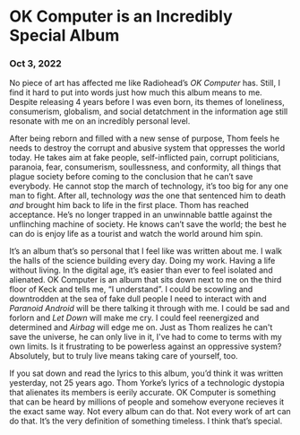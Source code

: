 # OK Computer is an Incredibly Special Album

### Oct 3, 2022

No piece of art has affected me like Radiohead’s *OK Computer* has. Still, I find it hard to put into words just how much this album means to me. Despite releasing 4 years before I was even born, its themes of loneliness, consumerism, globalism, and social detatchment in the information age still resonate with me on an incredibly personal level.

After being reborn and filled with a new sense of purpose, Thom feels he needs to destroy the corrupt and abusive system that oppresses the world today. He takes aim at fake people, self-inflicted pain, corrupt politicians, paranoia, fear, consumerism, soullessness, and conformity, all things that plague society before coming to the conclusion that he can’t save everybody. He cannot stop the march of technology, it’s too big for any one man to fight. After all, technology *was* the one that sentenced him to death *and* brought him back to life in the first place. Thom has reached acceptance. He’s no longer trapped in an unwinnable battle against the unflinching machine of society. He knows can’t save the world; the best he can do is enjoy life as a tourist and watch the world around him spin.

It’s an album that’s so personal that I feel like was written about me. I walk the halls of the science building every day. Doing my work. Having a life without living. In the digital age, it’s easier than ever to feel isolated and alienated. OK Computer is an album that sits down next to me on the third floor of Keck and tells me, “I understand”. I could be scowling and downtrodden at the sea of fake dull people I need to interact with and *Paranoid Android* will be there talking it through with me. I could be sad and forlorn and *Let Down* will make me cry. I could feel reenergized and determined and *Airbag* will edge me on. Just as Thom realizes he can't save the universe, he can only live in it, I've had to come to terms with my own limits. Is it frustrating to be powerless against an oppressive system? Absolutely, but to truly live means taking care of yourself, too.

If you sat down and read the lyrics to this album, you’d think it was written yesterday, not 25 years ago. Thom Yorke’s lyrics of a technologic dystopia that alienates its members is eerily accurate. OK Computer is something that can be heard by millions of people and somehow everyone recieves it the exact same way. Not every album can do that. Not every work of art can do that. It’s the very definition of something timeless. I think that’s special.